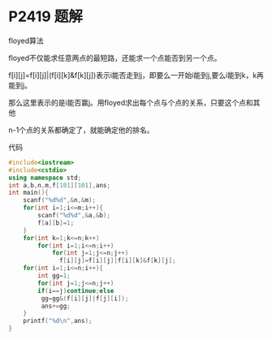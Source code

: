 # P2419 题解

floyed算法

floyed不仅能求任意两点的最短路，还能求一个点能否到另一个点。

f[i][j]=f[i][j]|(f[i][k]&f[k][j])表示i能否走到j，即要么一开始i能到j,要么i能到k，k再能到j。

那么这里表示的是i能否赢j。用floyed求出每个点与个点的关系，只要这个点和其他

n-1个点的关系都确定了，就能确定他的排名。

代码
```cpp
#include<iostream>
#include<cstdio>
using namespace std;
int a,b,n,m,f[101][101],ans;
int main(){
    scanf("%d%d",&n,&m);
    for(int i=1;i<=m;i++){
        scanf("%d%d",&a,&b);
        f[a][b]=1;
    }
    for(int k=1;k<=n;k++)
        for(int i=1;i<=n;i++)
            for(int j=1;j<=n;j++)
              f[i][j]=f[i][j]|f[i][k]&f[k][j];
    for(int i=1;i<=n;i++){
        int gg=1;
        for(int j=1;j<=n;j++)
        if(i==j)continue;else 
         gg=gg&(f[i][j]|f[j][i]);
         ans+=gg;
    }
    printf("%d\n",ans);
}
```